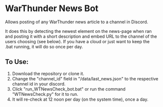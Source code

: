# WarThunder News Bot
Allows posting of any WarThunder news article to a channel in Discord.

It does this by detecting the newest element on the news-page when ran and posting it with a short description and embed URL to the channel of the users choosing (see below). If you have a cloud or just want to keep the .bat running, it will do so  once per day.

## To Use:
1. Download the repository or clone it.
2. Change the "channel_id" field in "/data/last_news.json" to the respective channel id in your discord.
3. Click "run_WTNewsCheck_bot.bat" or run the command "WTNewsCheck.py" for it to run.
4. It will re-check at 12 noon per day (on the system time), once a day.